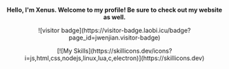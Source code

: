 <p align="center">
  <strong>Hello, I'm Xenus. Welcome to my profile! Be sure to check out my website as well.</strong>
</p>

<p align="center">
  ![visitor badge](https://visitor-badge.laobi.icu/badge?page_id=jwenjian.visitor-badge)
</p>

<p align="center">
  [![My Skills](https://skillicons.dev/icons?i=js,html,css,nodejs,linux,lua,c,electron)](https://skillicons.dev)
</p>
